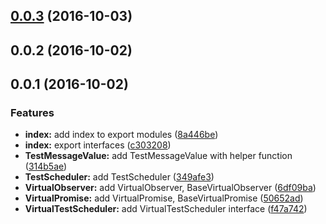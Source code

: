 <a name="0.0.3"></a>
## [0.0.3](https://github.com/kwonoj/rxjs-testscheduler-compat/compare/v0.0.2...v0.0.3) (2016-10-03)



<a name="0.0.2"></a>
## 0.0.2 (2016-10-02)

<a name="0.0.1"></a>
## 0.0.1 (2016-10-02)


### Features

* **index:** add index to export modules ([8a446be](https://github.com/kwonoj/rxjs-testscheduler-compat/commit/8a446be))
* **index:** export interfaces ([c303208](https://github.com/kwonoj/rxjs-testscheduler-compat/commit/c303208))
* **TestMessageValue:** add TestMessageValue with helper function ([314b5ae](https://github.com/kwonoj/rxjs-testscheduler-compat/commit/314b5ae))
* **TestScheduler:** add TestScheduler ([349afe3](https://github.com/kwonoj/rxjs-testscheduler-compat/commit/349afe3))
* **VirtualObserver:** add VirtualObserver, BaseVirtualObserver ([6df09ba](https://github.com/kwonoj/rxjs-testscheduler-compat/commit/6df09ba))
* **VirtualPromise:** add VirtualPromise, BaseVirtualPromise ([50652ad](https://github.com/kwonoj/rxjs-testscheduler-compat/commit/50652ad))
* **VirtualTestScheduler:** add VirtualTestScheduler interface ([f47a742](https://github.com/kwonoj/rxjs-testscheduler-compat/commit/f47a742))



